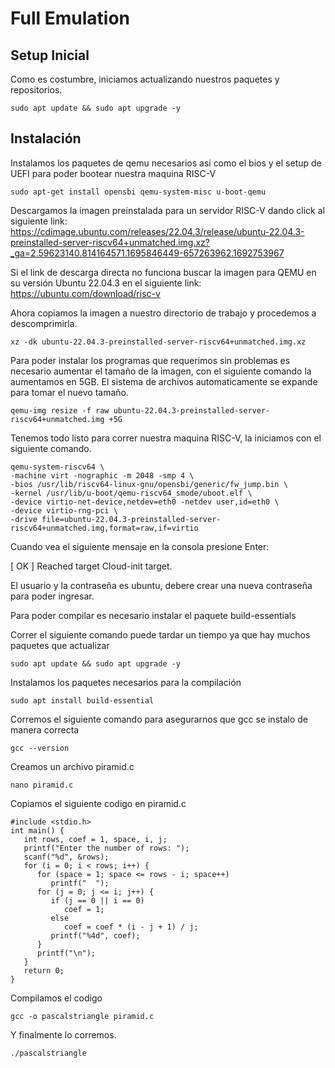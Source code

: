 # Full Emulation
## Setup Inicial

Como es costumbre, iniciamos actualizando nuestros paquetes y repositorios.

```
sudo apt update && sudo apt upgrade -y
```

## Instalación

Instalamos los paquetes de qemu necesarios asi como el bios y el setup de UEFI para poder bootear nuestra maquina RISC-V
```
sudo apt-get install opensbi qemu-system-misc u-boot-qemu
```
Descargamos la imagen preinstalada para un servidor RISC-V dando click al siguiente link:
https://cdimage.ubuntu.com/releases/22.04.3/release/ubuntu-22.04.3-preinstalled-server-riscv64+unmatched.img.xz?_ga=2.59623140.814164571.1695846449-657263962.1692753967

Si el link de descarga directa no funciona buscar la imagen para QEMU en su versión Ubuntu 22.04.3 en el siguiente link:
https://ubuntu.com/download/risc-v

Ahora copiamos la imagen a nuestro directorio de trabajo y procedemos a descomprimirla.
```
xz -dk ubuntu-22.04.3-preinstalled-server-riscv64+unmatched.img.xz
```
Para poder instalar los programas que requerimos sin problemas es necesario aumentar el tamaño de la imagen, con el siguiente comando la aumentamos en 5GB. El sistema de archivos automaticamente se expande para tomar el nuevo tamaño.
```
qemu-img resize -f raw ubuntu-22.04.3-preinstalled-server-riscv64+unmatched.img +5G
```
Tenemos todo listo para correr nuestra maquina RISC-V, la iniciamos con el siguiente comando.
```
qemu-system-riscv64 \
-machine virt -nographic -m 2048 -smp 4 \
-bios /usr/lib/riscv64-linux-gnu/opensbi/generic/fw_jump.bin \
-kernel /usr/lib/u-boot/qemu-riscv64_smode/uboot.elf \
-device virtio-net-device,netdev=eth0 -netdev user,id=eth0 \
-device virtio-rng-pci \
-drive file=ubuntu-22.04.3-preinstalled-server-riscv64+unmatched.img,format=raw,if=virtio
```
Cuando vea el siguiente mensaje en la consola presione Enter:

[  OK  ] Reached target Cloud-init target.

El usuario y la contraseña es ubuntu, debere crear una nueva contraseña para poder ingresar.

Para poder compilar es necesario instalar el paquete build-essentials

Correr el siguiente comando puede tardar un tiempo ya que hay muchos paquetes que actualizar
```
sudo apt update && sudo apt upgrade -y
```
Instalamos los paquetes necesarios para la compilación
```
sudo apt install build-essential
```

Corremos el siguiente comando para asegurarnos que gcc se instalo de manera correcta
```
gcc --version
```
Creamos un archivo piramid.c
```
nano piramid.c
```
Copiamos el siguiente codigo en piramid.c
```
#include <stdio.h>
int main() {
   int rows, coef = 1, space, i, j;
   printf("Enter the number of rows: ");
   scanf("%d", &rows);
   for (i = 0; i < rows; i++) {
      for (space = 1; space <= rows - i; space++)
         printf("  ");
      for (j = 0; j <= i; j++) {
         if (j == 0 || i == 0)
            coef = 1;
         else
            coef = coef * (i - j + 1) / j;
         printf("%4d", coef);
      }
      printf("\n");
   }
   return 0;
}

```
Compilamos el codigo
```
gcc -o pascalstriangle piramid.c
```
Y finalmente lo corremos.
```
./pascalstriangle
```
